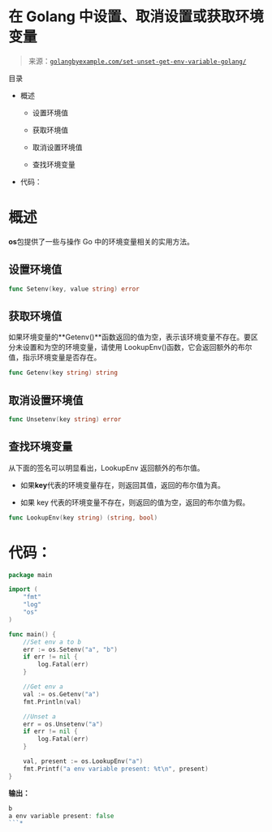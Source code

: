 <!--yml

类别：未分类

日期：2024-10-13 06:09:29

-->

# 在 Golang 中设置、取消设置或获取环境变量

> 来源：[`golangbyexample.com/set-unset-get-env-variable-golang/`](https://golangbyexample.com/set-unset-get-env-variable-golang/)

目录

+   概述

    +   设置环境值

    +   获取环境值

    +   取消设置环境值

    +   查找环境变量

+   代码：

# **概述**

**os**包提供了一些与操作 Go 中的环境变量相关的实用方法。

## 设置环境值

```go
func Setenv(key, value string) error
```

## 获取环境值

如果环境变量的**Getenv()**函数返回的值为空，表示该环境变量不存在。要区分未设置和为空的环境变量，请使用 LookupEnv()函数，它会返回额外的布尔值，指示环境变量是否存在。

```go
func Getenv(key string) string
```

## 取消设置环境值

```go
func Unsetenv(key string) error 
```

## 查找环境变量

从下面的签名可以明显看出，LookupEnv 返回额外的布尔值。

+   如果**key**代表的环境变量存在，则返回其值，返回的布尔值为真。

+   如果 key 代表的环境变量不存在，则返回的值为空，返回的布尔值为假。

```go
func LookupEnv(key string) (string, bool)
```

# **代码：**

```go
package main

import (
    "fmt"
    "log"
    "os"
)

func main() {
    //Set env a to b
    err := os.Setenv("a", "b")
    if err != nil {
        log.Fatal(err)
    }

    //Get env a
    val := os.Getenv("a")
    fmt.Println(val)

    //Unset a
    err = os.Unsetenv("a")
    if err != nil {
        log.Fatal(err)
    }

    val, present := os.LookupEnv("a")
    fmt.Printf("a env variable present: %t\n", present)
}
```

**输出：**

```go
b
a env variable present: false
```*
